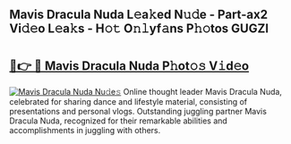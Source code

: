 ## Mavis Dracula Nuda L𝚎a𝚔ed N𝚞𝚍e - Part-ax2 Vi𝚍𝚎o L𝚎a𝚔s - H𝚘𝚝 O𝚗𝚕yf𝚊ns P𝚑𝚘tos GUGZl

# <h2><a href="http://kf8ct5f.oniu.top/?m=Mavis+Dracula+Nuda">🔗👉 🔴 Mavis Dracula Nuda P𝚑ot𝚘𝚜 V𝚒d𝚎o</a></h2>

[![Mavis Dracula Nuda Nu𝚍e𝚜](https://i.imgur.com/0qMVB7G.gif)](http://kf8ct5f.oniu.top/?m=Mavis+Dracula+Nuda)
Online thought leader Mavis Dracula Nuda, celebrated for sharing dance and lifestyle material, consisting of presentations and personal vlogs. Outstanding juggling partner Mavis Dracula Nuda, recognized for their remarkable abilities and accomplishments in juggling with others.  

